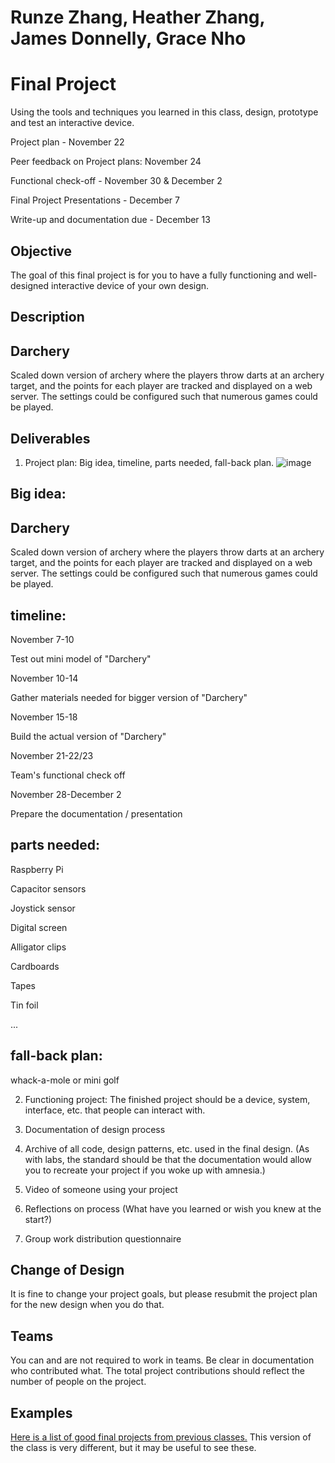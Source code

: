 # Runze Zhang, Heather Zhang, James Donnelly, Grace Nho
# Final Project

Using the tools and techniques you learned in this class, design, prototype and test an interactive device.

Project plan - November 22

Peer feedback on Project plans: November 24

Functional check-off - November 30 & December 2

Final Project Presentations - December 7

Write-up and documentation due - December 13

## Objective

The goal of this final project is for you to have a fully functioning and well-designed interactive device of your own design.
 
## Description

## Darchery
Scaled down version of archery where the players throw darts at an archery target, and the points for each player are tracked and displayed on a web server. The settings could be configured such that numerous games could be played.

## Deliverables

1. Project plan: Big idea, timeline, parts needed, fall-back plan.
 ![image](https://user-images.githubusercontent.com/58859231/202033270-e53fa037-42ce-444f-a908-c8b16d0694e3.png)

## Big idea:

## Darchery
Scaled down version of archery where the players throw darts at an archery target, and the points for each player are tracked and displayed on a web server. The settings could be configured such that numerous games could be played.

## timeline:

November 7-10

Test out mini model of "Darchery"

November 10-14

Gather materials needed for bigger version of "Darchery"

November 15-18

Build the actual version of "Darchery"

November 21-22/23

Team's functional check off

November 28-December 2

Prepare the documentation / presentation


## parts needed:

Raspberry Pi 

Capacitor sensors

Joystick sensor

Digital screen

Alligator clips

Cardboards

Tapes

Tin foil

...



## fall-back plan:

whack-a-mole or mini golf


2. Functioning project: The finished project should be a device, system, interface, etc. that people can interact with.

3. Documentation of design process
4. Archive of all code, design patterns, etc. used in the final design. (As with labs, the standard should be that the documentation would allow you to recreate your project if you woke up with amnesia.)
5. Video of someone using your project
6. Reflections on process (What have you learned or wish you knew at the start?)

7. Group work distribution questionnaire

## Change of Design

It is fine to change your project goals, but please resubmit the project plan for the new design when you do that.


## Teams

You can and are not required to work in teams. Be clear in documentation who contributed what. The total project contributions should reflect the number of people on the project.

## Examples

[Here is a list of good final projects from previous classes.](https://github.com/FAR-Lab/Developing-and-Designing-Interactive-Devices/wiki/Previous-Final-Projects)
This version of the class is very different, but it may be useful to see these.
